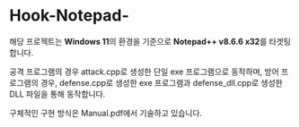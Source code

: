 # Hook-Notepad-

해당 프로젝트는 **Windows 11**의 환경을 기준으로 **Notepad++ v8.6.6 x32**를 타겟팅합니다.

공격 프로그램의 경우 attack.cpp로 생성한 단일 exe 프로그램으로 동작하며, 방어 프로그램의 경우, defense.cpp로 생성한 exe 프로그램과 defense_dll.cpp로 생성한 DLL 파일을 통해 동작합니다.

구체적인 구현 방식은 Manual.pdf에서 기술하고 있습니다.
